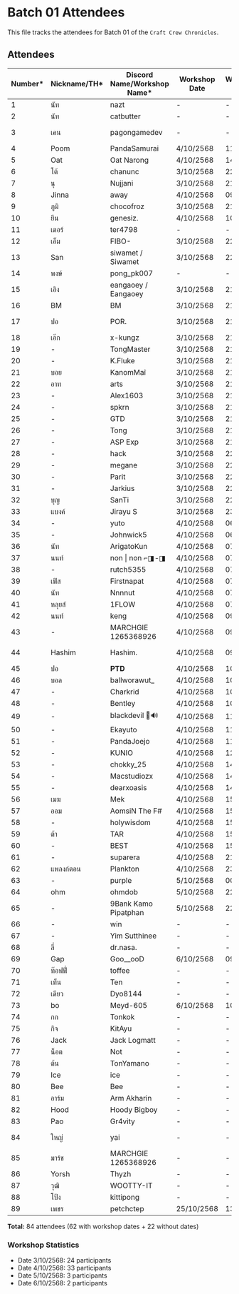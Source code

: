# Batch 01 Attendees

This file tracks the attendees for Batch 01 of the `Craft Crew Chronicles`.

## Attendees

| Number* | Nickname/TH* | Discord Name/Workshop Name* | Workshop Date | Workshop Time | Extra Field (FB) (optional) | GitHub Account | Group |
|---------|--------------|----------------------------|---------------|---------------|---------|----------------|----------|
| 1       | นัท          | nazt          | -    | -    | Nat Weerawan    |   nazt             | N |
| 2       | นัท          | catbutter          | -    | -    | -    |   nazt             | Y |
| 3       | เคน         | pagongamedev  | -    | -    | Pagon Suriyatheewasathitgoon     | pagongamedev               | Y |
| 4       | Poom         | PandaSamurai  | 4/10/2568    | 11:14    | -    | SupavitW       | Y |
| 5       | Oat         | Oat Narong  | 4/10/2568    | 14:53    | Oad N. Kanthanu    | Narong-Kanthanu      | Y |
| 6       | โต้           | chanunc       | 3/10/2568    | 22:55    | Chanun Chirattikanon | chanunc | Y |
| 7      |  นุ           | Nujjani       | 3/10/2568    | 21:20    | Nu Panuwat |  nginnu | Y |
| 8      |  Jinna           | away       | 4/10/2568    | 09:50    | - |  jinna-thong | Y |
| 9      |  ภูมิ           | chocofroz       | 3/10/2568    | 21:13    | Eyes LoveYou |  frozeny | N/A |
| 10      |  ยีน           | genesiz.       | 4/10/2568    | 10:00    | Wayu Bangkamed |  gene20898 | Y |
| 11      |  เตอร์           | ter4798       | -    | -    | Tutor Chutinathorakul  |  Ter4798 | Y |
| 12      |  เอ็ม           | FIBO-       | 3/10/2568    | 22:57    | Suttipong Samaksaman |  mangsriso | Y |
| 13      |  San          | siwamet / Siwamet    | 3/10/2568    | 22:01    | San Siwamet |  traderza | Y |
| 14      |  พงษ์          | pong_pk007    | -    | -    | Pongsathon Somjai |  pong-pk007 | Y |
| 15      |  เอิง        | eangaoey / Eangaoey   | 3/10/2568    | 21:16    | Pusacha Thitivorn |  eangaoey | Y |
| 16      |  BM          | BM    | 3/10/2568    | 21:25    | Yutakit Bm |  Yutthakit | Y |
| 17      |  ปอ          | POR.    | 3/10/2568    | 21:09    | Yuttasak Chatpatchanon    | ROYALCLUB-CM     | Y |
| 18      |  เอ๊ก          | x-kungz    | 3/10/2568    | 21:14    | Wiruj Suwanpramote    | XtheWiz     | Y |
| 19      |  -          | TongMaster    | 3/10/2568    | 21:15    | -    |  -     | N/A |
| 20      |  -          | K.Fluke    | 3/10/2568    | 21:15    | -    |  -     | N/A |
| 21      |  บอย          | KanomMaî    | 3/10/2568    | 21:15    | Anuvut Hoonchat    |  Crysourceit     | Y |
| 22      |  อาท          | arts    | 3/10/2568    | 21:17    | Supawat Sornwai    |  cantart     | Y |
| 23      |  -          | Alex1603    | 3/10/2568    | 21:19    | -    |  -     | N/A |
| 24      |  -          | spkrn    | 3/10/2568    | 21:19    | -    |  -     | N/A |
| 25      |  -          | GTD    | 3/10/2568    | 21:23    | -    |  -     | N/A |
| 26      |  -          | Tong    | 3/10/2568    | 21:28    | -    |  -     | N/A |
| 27      |  -          | ASP Exp    | 3/10/2568    | 21:59    | -    |  -     | N/A |
| 28      |  -          | hack    | 3/10/2568    | 22:07    | -    |  -     | N/A |
| 29      |  -          | megane    | 3/10/2568    | 22:12    | -    |  -     | N/A |
| 30      |  -          | Parit    | 3/10/2568    | 22:13    | -    |  -     | N/A |
| 31      |  -          | Jarkius    | 3/10/2568    | 22:16    | -    |  -     | N/A |
| 32      |  บุญ          | SanTi    | 3/10/2568    | 22:48    | Boonsan Ti    |  boonsanti     | Y |
| 33      |  แบงค์          | Jirayu S    | 3/10/2568    | 23:22    | -    |  Jirayu Saengwannakool     | N/A |
| 34      |  -          | yuto    | 4/10/2568    | 06:28    | -    |  -     | N/A |
| 35      |  -          | Johnwick5    | 4/10/2568    | 06:45    | -    |  -     | N/A |
| 36      |  นัท          | ArigatoKun    | 4/10/2568    | 07:00    | -    |  Nattapash     | N/A |
| 37      |  นนท์          | non \| non ⌐◨-◨    | 4/10/2568    | 07:11    | Nonthasak Laoluerat |  mojisejr     | Y |
| 38      |  -          | rutch5355    | 4/10/2568    | 07:12    | -    |  -     | N/A |
| 39      |  เฟิส          | Firstnapat    | 4/10/2568    | 07:12    | Napatsakorn Pianchana    |  firstnapat     | Y |
| 40      |  นัท          | Nnnnut    | 4/10/2568    | 07:12    | Kamonwat Ratchakot    |  nuttooo     | Y |
| 41      |  หลุยส์          | 1FLOW    | 4/10/2568    | 07:13    | Tacha Kongkakate    |  tacha-hash     | Y |
| 42      |  นนท์          | keng    | 4/10/2568    | 09:43    | Patcharapol Nonn    |  dragonnon2     | Y |
| 43      |  -          | MARCHGIE 1265368926    | 4/10/2568    | 09:44    | -    |  -     | N/A |
| 44      | Hashim          | Hashim.    | 4/10/2568    | 09:48    | Hashim Ruengsupapichat    |  hashim     | N/A |
| 45      |  ปอ          | 𝐏𝐓𝐃    | 4/10/2568    | 10:23    | -    |  porjinwoo     | Y |
| 46      |  บอล          | ballworawut_    | 4/10/2568    | 10:28    | Worawut Yodpanut    |  worawut111ball     | Y |
| 47      |  -          | Charkrid    | 4/10/2568    | 10:29    | -    |  -     | N/A |
| 48      |  -          | Bentley    | 4/10/2568    | 10:41    | -    |  -     | N/A |
| 49      |  -          | blackdevil 🦇🔊    | 4/10/2568    | 11:31    | -    |  -     | N/A |
| 50      |  -          | Ekayuto    | 4/10/2568    | 11:42    | -    |  -     | N/A |
| 51      |  -          | PandaJoejo    | 4/10/2568    | 11:42    | -    |  -     | N/A |
| 52      |  -          | KUNIO    | 4/10/2568    | 12:48    | -    |  -     | N/A |
| 53      |  -          | chokky_25    | 4/10/2568    | 14:04    | -    |  -     | N/A |
| 54      |  -          | Macstudiozx    | 4/10/2568    | 14:05    | -    |  -     | N/A |
| 55      |  -          | dearxoasis    | 4/10/2568    | 14:09    | -    |  -     | N/A |
| 56      |  เมฆ          | Mek    | 4/10/2568    | 15:00    | Suthawee Weraphong    |  SuthaweeWeraphongCode     | Y |
| 57      |  ออม          | AomsiN The F#    | 4/10/2568    | 15:09    | Akarapas Wongkaew    |  Akarapas-Wongkaew     | N/A |
| 58      |  -          | holywisdom    | 4/10/2568    | 15:17    | -    |  -     | N/A |
| 59      |  ต้า         | TAR    | 4/10/2568    | 15:34    | -    |  targc     | N/A |
| 60      |  -          | BEST    | 4/10/2568    | 15:54    |Eakbordin Fueangkaew    |whatthebest     | Y |
| 61      |  -          | suparera    | 4/10/2568    | 21:25    | -    |  -     | N/A |
| 62      |  แพลงก์ตอน         | Plankton    | 4/10/2568    | 23:45    | -    |  Thirasak1150    | Y |
| 63      |  -          | purple    | 5/10/2568    | 00:57    | -    |  -     | N/A |
| 64      |  ohm          | ohmdob   | 5/10/2568    | 22:27    | ohmdob   |  ohmdob     | Y |
| 65      |  -          | 9Bank Kamo Pipatphan    | 5/10/2568    | 22:20    | -    |  -     | N/A |
| 66      |  -          | win    | -    | -    | Sittiporn Kawee    |  stpwin     | Y |
| 67      |  -          | Yim Sutthinee    | -    | -    | Yim Sutthinee    |  Yim Sutthinee     | N/A |
| 68      |  ลี่          | dr.nasa.    | -    | -    | Roongroj Phetkheaw    | DoctorNasa      | Y |
| 69      |  Gap          | Goo__ooD    | 6/10/2568    | 09:20    |Komkat Meuansechai    |x10geeky     | Y |
| 70      |  ท๊อฟฟี่          | toffee    | -    | -    | -    |  -     | N/A |
| 71      |  เท็น        |  Ten    |  -    |  -    |  Tanawat Palaboon |  ten852456  | Y |
| 72      | เดียว        | Dyo8144 | -     |   -   |   -                |  SuttirakS |     N/A |
| 73      | bo          | Meyd-605 | 6/10/2568| 10:47 | sujit manitayakul | Meyd-605 | Y |
| 74      |  กก        |  Tonkok    |  -    |  -    |  napat sarapat |  sarapat-tonkok  | Y |
| 75     |  กิจ        |  KitAyu    |  -    |  -    |  supakit anupong |  kingits  | Y |
| 76     |  Jack        |  Jack Logmatt |  -    |  -    |  Jack Logmatt |  smilexth  | Y |
| 77     |  น็อต        |  Not |  -    |  -    |  Nuttawut Putta |  notza001  | Y |
| 78     |  ต้น        |  TonYamano |  -    |  -    |  - |  tonyamano24  | Y |
| 79     |  Ice        |  ice |  -    |  -    |  iceatis |  atiswetosot  | Y |
| 80     |  Bee        | Bee  |  -    |  -    |  xi.ya.xay.kha |  haocomm  | N/A |
| 81     |  อาร์ม        |  Arm Akharin |  -    |  -    |  Akharin Sukcharoen |  armakharin  | Y |
| 82     |  Hood        |  Hoody Bigboy |  -    |  -    |  Prawit Pimmasarn |  HoodyBoss  | Y |
| 83     |  Pao        |  Gr4vity |  -    |  -    |  - |  Gr4vity4  | Y |
| 84     |  ใหญ่        |  yai |  -    |  -    |  Teeratep Phoungpakdee |  postmunnet  | Y |
| 85     |  มาร์ช        |  MARCHGIE 1265368926 |  -    |  -    |  March Usamar Lortanyong |  DevUniM  | Y |
| 86     |  Yorsh        |  Thyzh |  -    |  -    |  - |  hiphop2311  | Y |
| 87     |  วุฒิ        |  WOOTTY-IT |  -    |  -  | Thirawoot Chaiyasaj |  WOOTTY-IT  | Y |
| 88     |  โป้ง       |  kittipong |  -    |  -  | - |  kwarasup  | N/A |
| 89     |  เพชร        |  petchctep |  25/10/2568    |  13:00  | Nattakit Somaram |  petchnattkit  | N/A |

**Total:** 84 attendees (62 with workshop dates + 22 without dates)

### Workshop Statistics
- Date 3/10/2568: 24 participants
- Date 4/10/2568: 33 participants
- Date 5/10/2568: 3 participants
- Date 6/10/2568: 2 participants
